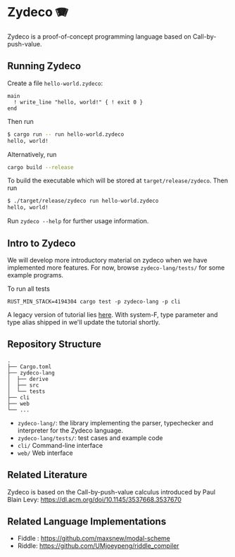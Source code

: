 # Zydeco 🪗

Zydeco is a proof-of-concept programming language based on Call-by-push-value.

## Running Zydeco

Create a file `hello-world.zydeco`:
```plain
main
  ! write_line "hello, world!" { ! exit 0 }
end
```

Then run
```bash
$ cargo run -- run hello-world.zydeco
hello, world!
```

Alternatively, run
```bash
cargo build --release
```
To build the executable which will be stored at `target/release/zydeco`.
Then run 
```bash
$ ./target/release/zydeco run hello-world.zydeco
hello, world!
```

Run `zydeco --help` for further usage information.

## Intro to Zydeco

We will develop more introductory material on zydeco when we have
implemented more features. For now, browse `zydeco-lang/tests/` for
some example programs.

To run all tests
```base
RUST_MIN_STACK=4194304 cargo test -p zydeco-lang -p cli
```

A legacy version of tutorial lies [here](docs/tutorial/intro_to_zydeco.md). With system-F, type parameter and type alias shipped in we'll update the tutorial shortly.

## Repository Structure

```plain
.
├── Cargo.toml
├── zydeco-lang
│  ├── derive
│  ├── src
│  └── tests
├── cli
├── web
└── ...
```

- `zydeco-lang/`: the library implementing the parser, typechecker and
interpreter for the Zydeco language.
- `zydeco-lang/tests/`: test cases and example code
- `cli/` Command-line interface
- `web/` Web interface

## Related Literature

Zydeco is based on the Call-by-push-value calculus introduced by Paul
Blain Levy: https://dl.acm.org/doi/10.1145/3537668.3537670

## Related Language Implementations

- Fiddle : <https://github.com/maxsnew/modal-scheme>
- Riddle: <https://github.com/UMjoeypeng/riddle_compiler>
